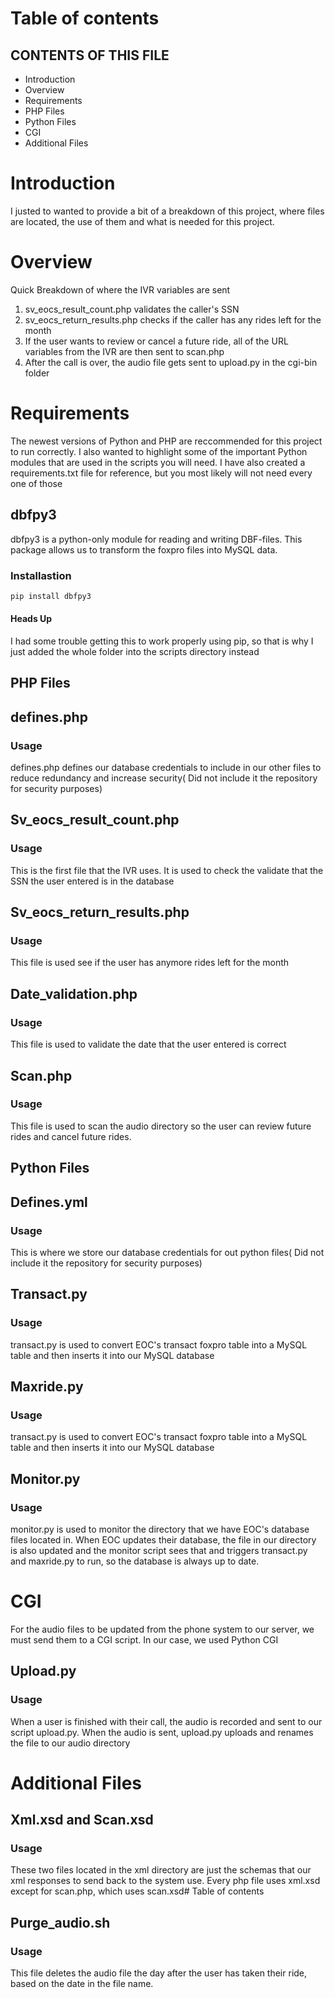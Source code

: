 # Table of contents

CONTENTS OF THIS FILE
----------------------------------
* Introduction
* Overview
* Requirements
* PHP Files
* Python Files
* CGI
* Additional Files

# Introduction

I justed to wanted to provide a bit of a breakdown of this project, where files are located, the use of them and what is needed for this project.

# Overview

Quick Breakdown of where the IVR variables are sent

1. sv_eocs_result_count.php validates the caller's SSN
2. sv_eocs_return_results.php checks if the caller has any rides left for the month
3. If the user wants to review or cancel a future ride, all of the URL variables from the IVR are then sent to scan.php
4. After the call is over, the audio file gets sent to upload.py in the cgi-bin folder

# Requirements

The newest versions of Python and PHP are reccommended for this project to run correctly. I also wanted 
to highlight some of the important Python modules that are used in the scripts you will need. I have also created a requirements.txt file for reference, but you most likely will not need every one of those

## dbfpy3

dbfpy3 is a python-only module for reading and writing DBF-files. This package allows us to transform the foxpro files into MySQL data.

### Installastion

```bash
pip install dbfpy3
```

#### Heads Up

I had some trouble getting this to work properly using pip, so that is why I just added the whole folder into the scripts directory instead


## PHP Files

## defines.php

### Usage

defines.php defines our database credentials to include in our other files to reduce redundancy and increase security( Did not include it the repository for security purposes)

## Sv_eocs_result_count.php

### Usage

This is the first file that the IVR uses. It is used to check the validate that the SSN the user entered is in the database

## Sv_eocs_return_results.php

### Usage

This file is used see if the user has anymore rides left for the month

## Date_validation.php

### Usage

This file is used to validate the date that the user entered is correct

## Scan.php

### Usage

This file is used to scan the audio directory so the user can review future rides and cancel future rides.

## Python Files

## Defines.yml

### Usage

This is where we store our database credentials for out python files( Did not include it the repository for security purposes)

## Transact.py

### Usage

transact.py is used to convert EOC's transact foxpro table into a MySQL table and then inserts it into our MySQL database

## Maxride.py

### Usage

transact.py is used to convert EOC's transact foxpro table into a MySQL table and then inserts it into our MySQL database

## Monitor.py

### Usage

monitor.py is used to monitor the directory that we have EOC's database files located in. When EOC updates their database, the file in our directory is also updated and the monitor script sees that and triggers transact.py and maxride.py to run, so the database is always up to date.

# CGI

For the audio files to be updated from the phone system to our server, we must send them to a CGI script. In our case, we used Python CGI

## Upload.py

### Usage

When a user is finished with their call, the audio is recorded and sent to our script upload.py.
When the audio is sent, upload.py uploads and renames the file to our audio directory

# Additional Files

## Xml.xsd and Scan.xsd

### Usage

These two files located in the xml directory are just the schemas that our xml responses to send back to the system use.
Every php file uses xml.xsd except for scan.php, which uses scan.xsd# Table of contents

## Purge_audio.sh

### Usage

This file deletes the audio file the day after the user has taken their ride, based on the date in the file name.
